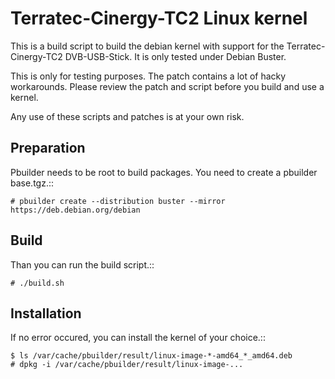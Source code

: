 # Terratec-Cinergy-TC2 Linux kernel

This is a build script to build the debian kernel with support for the Terratec-Cinergy-TC2 DVB-USB-Stick.
It is only tested under Debian Buster.

<aside class="warning">
This is only for testing purposes. The patch contains a lot of hacky workarounds.
Please review the patch and script before you build and use a kernel.

Any use of these scripts and patches is at your own risk.
</aside>

## Preparation

Pbuilder needs to be root to build packages.
You need to create a pbuilder base.tgz.::

    # pbuilder create --distribution buster --mirror https://deb.debian.org/debian

## Build

Than you can run the build script.::

    # ./build.sh

## Installation

If no error occured, you can install the kernel of your choice.::

    $ ls /var/cache/pbuilder/result/linux-image-*-amd64_*_amd64.deb
    # dpkg -i /var/cache/pbuilder/result/linux-image-...
